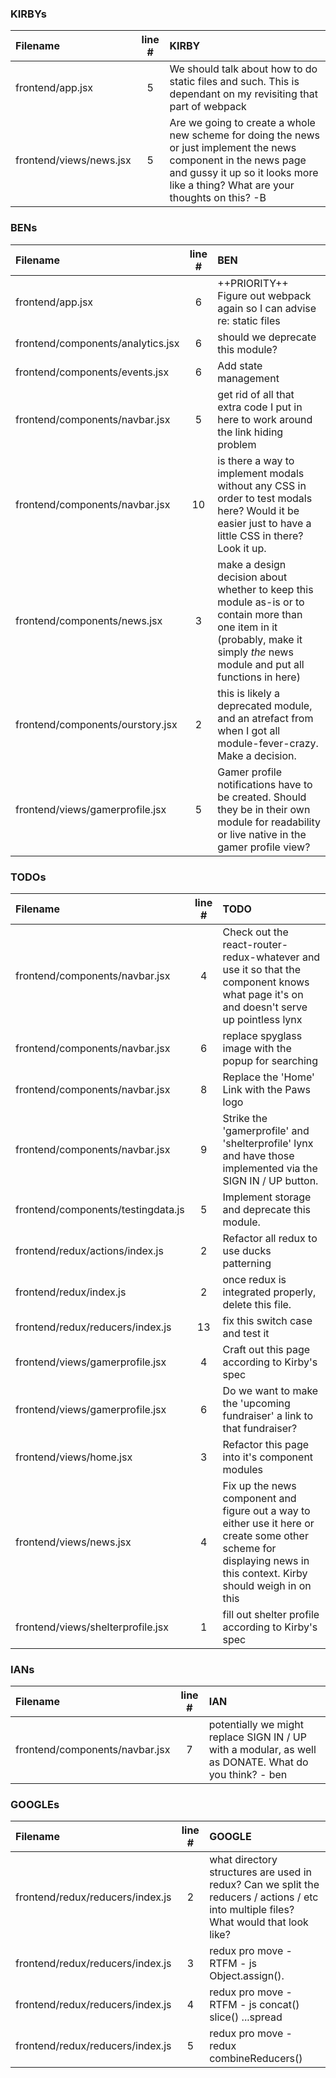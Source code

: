 ### KIRBYs
| Filename | line # | KIRBY
|:------|:------:|:------
| frontend/app.jsx | 5 | We should talk about how to do static files and such.  This is dependant on my revisiting that part of webpack
| frontend/views/news.jsx | 5 | Are we going to create a whole new scheme for doing the news or just implement the news component in the news page and gussy it up so it looks more like a thing?  What are your thoughts on this?  -B

### BENs
| Filename | line # | BEN
|:------|:------:|:------
| frontend/app.jsx | 6 | ++PRIORITY++ Figure out webpack again so I can advise re: static files
| frontend/components/analytics.jsx | 6 | should we deprecate this module?
| frontend/components/events.jsx | 6 | Add state management
| frontend/components/navbar.jsx | 5 | get rid of all that extra code I put in here to work around the link hiding problem
| frontend/components/navbar.jsx | 10 | is there a way to implement modals without any CSS in order to test modals here?  Would it be easier just to have a little CSS in there?  Look it up.
| frontend/components/news.jsx | 3 | make a design decision about whether to keep this module as-is or to contain more than one item in it (probably, make it simply *the* news module and put all functions in here)
| frontend/components/ourstory.jsx | 2 | this is likely a deprecated module, and an atrefact from when I got all module-fever-crazy.  Make a decision.
| frontend/views/gamerprofile.jsx | 5 | Gamer profile notifications have to be created.  Should they be in their own module for readability or live native in the gamer profile view?

### TODOs
| Filename | line # | TODO
|:------|:------:|:------
| frontend/components/navbar.jsx | 4 | Check out the react-router-redux-whatever and use it so that the component knows what page it's on and doesn't serve up pointless lynx
| frontend/components/navbar.jsx | 6 | replace spyglass image with the popup for searching
| frontend/components/navbar.jsx | 8 | Replace the 'Home' Link with the Paws logo
| frontend/components/navbar.jsx | 9 | Strike the 'gamerprofile' and 'shelterprofile' lynx and have those implemented via the SIGN IN / UP button.
| frontend/components/testingdata.js | 5 | Implement storage and deprecate this module.
| frontend/redux/actions/index.js | 2 | Refactor all redux to use ducks patterning
| frontend/redux/index.js | 2 | once redux is integrated properly, delete this file.
| frontend/redux/reducers/index.js | 13 | fix this switch case and test it
| frontend/views/gamerprofile.jsx | 4 | Craft out this page according to Kirby's spec
| frontend/views/gamerprofile.jsx | 6 | Do we want to make the 'upcoming fundraiser' a link to that fundraiser?
| frontend/views/home.jsx | 3 | Refactor this page into it's component modules
| frontend/views/news.jsx | 4 | Fix up the news component and figure out a way to either use it here or create some other scheme for displaying news in this context.  Kirby should weigh in on this
| frontend/views/shelterprofile.jsx | 1 | fill out shelter profile according to Kirby's spec

### IANs
| Filename | line # | IAN
|:------|:------:|:------
| frontend/components/navbar.jsx | 7 | potentially we might replace SIGN IN / UP with a modular, as well as DONATE.  What do you think? - ben

### GOOGLEs
| Filename | line # | GOOGLE
|:------|:------:|:------
| frontend/redux/reducers/index.js | 2 | what directory structures are used in redux?  Can we split the reducers / actions / etc into multiple files?  What would that look like?
| frontend/redux/reducers/index.js | 3 | redux pro move - RTFM - js Object.assign().
| frontend/redux/reducers/index.js | 4 | redux pro move - RTFM - js concat() slice() ...spread
| frontend/redux/reducers/index.js | 5 | redux pro move - redux combineReducers()
